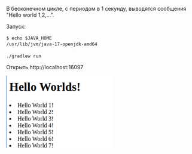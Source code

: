 В бесконечном цикле, с периодом в 1 секунду, выводятся сообщения "Hello world 1,2,...".

Запуск:

````shell
$ echo $JAVA_HOME
/usr/lib/jvm/java-17-openjdk-amd64

./gradlew run
````

Открыть http://localhost:16097


![screen.png](doc/screen.png)
